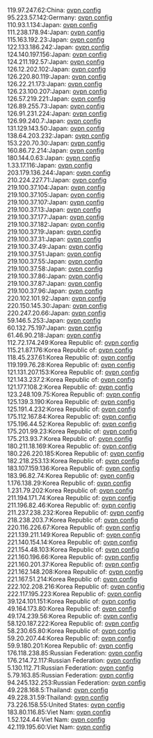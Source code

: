 119.97.247.62:China: [ovpn config](vpn/119_97_247_62.ovpn)  
95.223.57.142:Germany: [ovpn config](vpn/95_223_57_142.ovpn)  
110.93.1.134:Japan: [ovpn config](vpn/110_93_1_134.ovpn)  
111.238.178.94:Japan: [ovpn config](vpn/111_238_178_94.ovpn)  
115.163.192.23:Japan: [ovpn config](vpn/115_163_192_23.ovpn)  
122.133.186.242:Japan: [ovpn config](vpn/122_133_186_242.ovpn)  
124.140.197.156:Japan: [ovpn config](vpn/124_140_197_156.ovpn)  
124.211.192.57:Japan: [ovpn config](vpn/124_211_192_57.ovpn)  
126.12.202.102:Japan: [ovpn config](vpn/126_12_202_102.ovpn)  
126.220.80.119:Japan: [ovpn config](vpn/126_220_80_119.ovpn)  
126.22.21.173:Japan: [ovpn config](vpn/126_22_21_173.ovpn)  
126.23.100.207:Japan: [ovpn config](vpn/126_23_100_207.ovpn)  
126.57.219.221:Japan: [ovpn config](vpn/126_57_219_221.ovpn)  
126.89.255.73:Japan: [ovpn config](vpn/126_89_255_73.ovpn)  
126.91.231.224:Japan: [ovpn config](vpn/126_91_231_224.ovpn)  
126.99.240.7:Japan: [ovpn config](vpn/126_99_240_7.ovpn)  
131.129.143.50:Japan: [ovpn config](vpn/131_129_143_50.ovpn)  
138.64.203.232:Japan: [ovpn config](vpn/138_64_203_232.ovpn)  
153.220.70.30:Japan: [ovpn config](vpn/153_220_70_30.ovpn)  
160.86.72.214:Japan: [ovpn config](vpn/160_86_72_214.ovpn)  
180.144.0.63:Japan: [ovpn config](vpn/180_144_0_63.ovpn)  
1.33.17.116:Japan: [ovpn config](vpn/1_33_17_116.ovpn)  
203.179.136.244:Japan: [ovpn config](vpn/203_179_136_244.ovpn)  
210.224.227.71:Japan: [ovpn config](vpn/210_224_227_71.ovpn)  
219.100.37.104:Japan: [ovpn config](vpn/219_100_37_104.ovpn)  
219.100.37.105:Japan: [ovpn config](vpn/219_100_37_105.ovpn)  
219.100.37.107:Japan: [ovpn config](vpn/219_100_37_107.ovpn)  
219.100.37.13:Japan: [ovpn config](vpn/219_100_37_13.ovpn)  
219.100.37.177:Japan: [ovpn config](vpn/219_100_37_177.ovpn)  
219.100.37.182:Japan: [ovpn config](vpn/219_100_37_182.ovpn)  
219.100.37.19:Japan: [ovpn config](vpn/219_100_37_19.ovpn)  
219.100.37.31:Japan: [ovpn config](vpn/219_100_37_31.ovpn)  
219.100.37.49:Japan: [ovpn config](vpn/219_100_37_49.ovpn)  
219.100.37.51:Japan: [ovpn config](vpn/219_100_37_51.ovpn)  
219.100.37.55:Japan: [ovpn config](vpn/219_100_37_55.ovpn)  
219.100.37.58:Japan: [ovpn config](vpn/219_100_37_58.ovpn)  
219.100.37.86:Japan: [ovpn config](vpn/219_100_37_86.ovpn)  
219.100.37.87:Japan: [ovpn config](vpn/219_100_37_87.ovpn)  
219.100.37.96:Japan: [ovpn config](vpn/219_100_37_96.ovpn)  
220.102.101.92:Japan: [ovpn config](vpn/220_102_101_92.ovpn)  
220.150.145.30:Japan: [ovpn config](vpn/220_150_145_30.ovpn)  
220.247.20.66:Japan: [ovpn config](vpn/220_247_20_66.ovpn)  
59.146.5.253:Japan: [ovpn config](vpn/59_146_5_253.ovpn)  
60.132.75.197:Japan: [ovpn config](vpn/60_132_75_197.ovpn)  
61.46.90.218:Japan: [ovpn config](vpn/61_46_90_218.ovpn)  
112.72.174.249:Korea Republic of: [ovpn config](vpn/112_72_174_249.ovpn)  
115.21.87.176:Korea Republic of: [ovpn config](vpn/115_21_87_176.ovpn)  
118.45.237.61:Korea Republic of: [ovpn config](vpn/118_45_237_61.ovpn)  
119.199.76.28:Korea Republic of: [ovpn config](vpn/119_199_76_28.ovpn)  
121.131.207.153:Korea Republic of: [ovpn config](vpn/121_131_207_153.ovpn)  
121.143.237.2:Korea Republic of: [ovpn config](vpn/121_143_237_2.ovpn)  
121.177.108.2:Korea Republic of: [ovpn config](vpn/121_177_108_2.ovpn)  
123.248.109.75:Korea Republic of: [ovpn config](vpn/123_248_109_75.ovpn)  
125.139.3.190:Korea Republic of: [ovpn config](vpn/125_139_3_190.ovpn)  
125.191.4.232:Korea Republic of: [ovpn config](vpn/125_191_4_232.ovpn)  
175.112.167.84:Korea Republic of: [ovpn config](vpn/175_112_167_84.ovpn)  
175.196.44.52:Korea Republic of: [ovpn config](vpn/175_196_44_52.ovpn)  
175.201.99.23:Korea Republic of: [ovpn config](vpn/175_201_99_23.ovpn)  
175.213.93.7:Korea Republic of: [ovpn config](vpn/175_213_93_7.ovpn)  
180.211.18.169:Korea Republic of: [ovpn config](vpn/180_211_18_169.ovpn)  
180.226.220.185:Korea Republic of: [ovpn config](vpn/180_226_220_185.ovpn)  
182.218.253.13:Korea Republic of: [ovpn config](vpn/182_218_253_13.ovpn)  
183.107.159.136:Korea Republic of: [ovpn config](vpn/183_107_159_136.ovpn)  
183.96.82.74:Korea Republic of: [ovpn config](vpn/183_96_82_74.ovpn)  
1.176.138.29:Korea Republic of: [ovpn config](vpn/1_176_138_29.ovpn)  
1.231.79.202:Korea Republic of: [ovpn config](vpn/1_231_79_202.ovpn)  
211.194.171.74:Korea Republic of: [ovpn config](vpn/211_194_171_74.ovpn)  
211.196.82.46:Korea Republic of: [ovpn config](vpn/211_196_82_46.ovpn)  
211.237.238.232:Korea Republic of: [ovpn config](vpn/211_237_238_232.ovpn)  
218.238.203.7:Korea Republic of: [ovpn config](vpn/218_238_203_7.ovpn)  
220.116.226.67:Korea Republic of: [ovpn config](vpn/220_116_226_67.ovpn)  
221.139.211.149:Korea Republic of: [ovpn config](vpn/221_139_211_149.ovpn)  
221.140.154.14:Korea Republic of: [ovpn config](vpn/221_140_154_14.ovpn)  
221.154.48.103:Korea Republic of: [ovpn config](vpn/221_154_48_103.ovpn)  
221.160.196.66:Korea Republic of: [ovpn config](vpn/221_160_196_66.ovpn)  
221.160.201.37:Korea Republic of: [ovpn config](vpn/221_160_201_37.ovpn)  
221.162.148.208:Korea Republic of: [ovpn config](vpn/221_162_148_208.ovpn)  
221.167.51.214:Korea Republic of: [ovpn config](vpn/221_167_51_214.ovpn)  
222.102.208.216:Korea Republic of: [ovpn config](vpn/222_102_208_216.ovpn)  
222.117.195.223:Korea Republic of: [ovpn config](vpn/222_117_195_223.ovpn)  
39.124.101.151:Korea Republic of: [ovpn config](vpn/39_124_101_151.ovpn)  
49.164.173.80:Korea Republic of: [ovpn config](vpn/49_164_173_80.ovpn)  
49.174.239.56:Korea Republic of: [ovpn config](vpn/49_174_239_56.ovpn)  
58.120.187.222:Korea Republic of: [ovpn config](vpn/58_120_187_222.ovpn)  
58.230.65.80:Korea Republic of: [ovpn config](vpn/58_230_65_80.ovpn)  
59.20.207.44:Korea Republic of: [ovpn config](vpn/59_20_207_44.ovpn)  
59.9.180.201:Korea Republic of: [ovpn config](vpn/59_9_180_201.ovpn)  
176.118.238.85:Russian Federation: [ovpn config](vpn/176_118_238_85.ovpn)  
176.214.72.117:Russian Federation: [ovpn config](vpn/176_214_72_117.ovpn)  
5.130.112.71:Russian Federation: [ovpn config](vpn/5_130_112_71.ovpn)  
5.79.163.85:Russian Federation: [ovpn config](vpn/5_79_163_85.ovpn)  
94.245.132.253:Russian Federation: [ovpn config](vpn/94_245_132_253.ovpn)  
49.228.168.5:Thailand: [ovpn config](vpn/49_228_168_5.ovpn)  
49.228.31.59:Thailand: [ovpn config](vpn/49_228_31_59.ovpn)  
73.226.158.55:United States: [ovpn config](vpn/73_226_158_55.ovpn)  
183.80.116.85:Viet Nam: [ovpn config](vpn/183_80_116_85.ovpn)  
1.52.124.44:Viet Nam: [ovpn config](vpn/1_52_124_44.ovpn)  
42.119.195.60:Viet Nam: [ovpn config](vpn/42_119_195_60.ovpn)  
